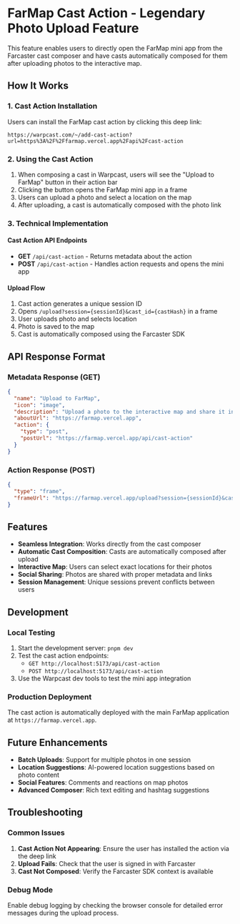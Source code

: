 # FarMap Cast Action - Legendary Photo Upload Feature

This feature enables users to directly open the FarMap mini app from the Farcaster cast composer and have casts automatically composed for them after uploading photos to the interactive map.

## How It Works

### 1. Cast Action Installation

Users can install the FarMap cast action by clicking this deep link:

```
https://warpcast.com/~/add-cast-action?url=https%3A%2F%2Ffarmap.vercel.app%2Fapi%2Fcast-action
```

### 2. Using the Cast Action

1. When composing a cast in Warpcast, users will see the "Upload to FarMap" button in their action bar
2. Clicking the button opens the FarMap mini app in a frame
3. Users can upload a photo and select a location on the map
4. After uploading, a cast is automatically composed with the photo link

### 3. Technical Implementation

#### Cast Action API Endpoints

- **GET** `/api/cast-action` - Returns metadata about the action
- **POST** `/api/cast-action` - Handles action requests and opens the mini app

#### Upload Flow

1. Cast action generates a unique session ID
2. Opens `/upload?session={sessionId}&cast_id={castHash}` in a frame
3. User uploads photo and selects location
4. Photo is saved to the map
5. Cast is automatically composed using the Farcaster SDK

## API Response Format

### Metadata Response (GET)

```json
{
  "name": "Upload to FarMap",
  "icon": "image",
  "description": "Upload a photo to the interactive map and share it in your feed",
  "aboutUrl": "https://farmap.vercel.app",
  "action": {
    "type": "post",
    "postUrl": "https://farmap.vercel.app/api/cast-action"
  }
}
```

### Action Response (POST)

```json
{
  "type": "frame",
  "frameUrl": "https://farmap.vercel.app/upload?session={sessionId}&cast_id={castHash}"
}
```

## Features

- **Seamless Integration**: Works directly from the cast composer
- **Automatic Cast Composition**: Casts are automatically composed after upload
- **Interactive Map**: Users can select exact locations for their photos
- **Social Sharing**: Photos are shared with proper metadata and links
- **Session Management**: Unique sessions prevent conflicts between users

## Development

### Local Testing

1. Start the development server: `pnpm dev`
2. Test the cast action endpoints:
   - `GET http://localhost:5173/api/cast-action`
   - `POST http://localhost:5173/api/cast-action`
3. Use the Warpcast dev tools to test the mini app integration

### Production Deployment

The cast action is automatically deployed with the main FarMap application at `https://farmap.vercel.app`.

## Future Enhancements

- **Batch Uploads**: Support for multiple photos in one session
- **Location Suggestions**: AI-powered location suggestions based on photo content
- **Social Features**: Comments and reactions on map photos
- **Advanced Composer**: Rich text editing and hashtag suggestions

## Troubleshooting

### Common Issues

1. **Cast Action Not Appearing**: Ensure the user has installed the action via the deep link
2. **Upload Fails**: Check that the user is signed in with Farcaster
3. **Cast Not Composed**: Verify the Farcaster SDK context is available

### Debug Mode

Enable debug logging by checking the browser console for detailed error messages during the upload process.
